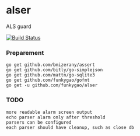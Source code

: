 alser
=====

ALS guard

[![Build Status](https://travis-ci.org/funkygao/alser.png?branch=master)](https://travis-ci.org/funkygao/alser)

### Preparement

    go get github.com/bmizerany/assert
    go get github.com/bitly/go-simplejson
    go get github.com/mattn/go-sqlite3
    go get github.com/funkygao/gofmt
    go get -u github.com/funkygao/alser

### TODO

    more readable alarm screen output
	echo parser alarm only after threshold
    parsers can be configured
    each parser should have cleanup, such as close db
